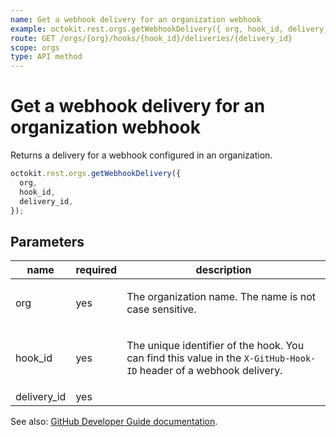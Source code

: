 ```yaml
---
name: Get a webhook delivery for an organization webhook
example: octokit.rest.orgs.getWebhookDelivery({ org, hook_id, delivery_id })
route: GET /orgs/{org}/hooks/{hook_id}/deliveries/{delivery_id}
scope: orgs
type: API method
---
```


# Get a webhook delivery for an organization webhook

Returns a delivery for a webhook configured in an organization.

```js
octokit.rest.orgs.getWebhookDelivery({
  org,
  hook_id,
  delivery_id,
});
```

## Parameters

<table>
  <thead>
    <tr>
      <th>name</th>
      <th>required</th>
      <th>description</th>
    </tr>
  </thead>
  <tbody>
    <tr><td>org</td><td>yes</td><td>

The organization name. The name is not case sensitive.

</td></tr>
<tr><td>hook_id</td><td>yes</td><td>

The unique identifier of the hook. You can find this value in the `X-GitHub-Hook-ID` header of a webhook delivery.

</td></tr>
<tr><td>delivery_id</td><td>yes</td><td>

</td></tr>
  </tbody>
</table>

See also: [GitHub Developer Guide documentation](https://docs.github.com/rest/orgs/webhooks#get-a-webhook-delivery-for-an-organization-webhook).
